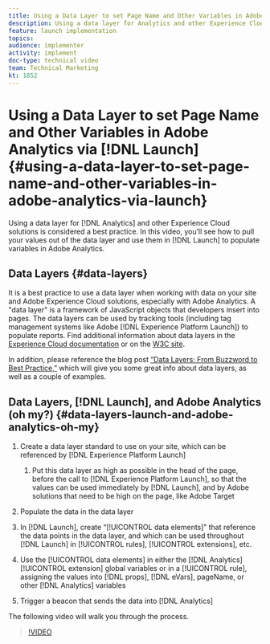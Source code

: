 ```yaml
---
title: Using a Data Layer to set Page Name and Other Variables in Adobe Analytics via Launch
description: Using a data layer for Analytics and other Experience Cloud solutions is considered a best practice. In this video, you’ll see how to pull your values out of the data layer and use them in Launch to populate variables in Adobe Analytics.
feature: launch implementation
topics: 
audience: implementer
activity: implement
doc-type: technical video
team: Technical Marketing
kt: 1852
---
```


# Using a Data Layer to set Page Name and Other Variables in Adobe Analytics via [!DNL Launch] {#using-a-data-layer-to-set-page-name-and-other-variables-in-adobe-analytics-via-launch}

Using a data layer for [!DNL Analytics] and other Experience Cloud solutions is considered a best practice. In this video, you’ll see how to pull your values out of the data layer and use them in [!DNL Launch] to populate variables in Adobe Analytics.

## Data Layers {#data-layers}

It is a best practice to use a data layer when working with data on your site and Adobe Experience Cloud solutions, especially with Adobe Analytics. A "data layer" is a framework of JavaScript objects that developers insert into pages. The data layers can be used by tracking tools (including tag management systems like Adobe [!DNL Experience Platform Launch]) to populate reports. Find additional information about data layers in the [Experience Cloud documentation](https://marketing.adobe.com/resources/help/en_US/sc/implement/ref-data-layer.html) or on the [W3C site](https://www.w3.org/).

In addition, please reference the blog post [“Data Layers: From Buzzword to Best Practice,”](https://theblog.adobe.com/data-layers-buzzword-best-practice/) which will give you some great info about data layers, as well as a couple of examples.

## Data Layers, [!DNL Launch], and Adobe Analytics (oh my?) {#data-layers-launch-and-adobe-analytics-oh-my}

1. Create a data layer standard to use on your site, which can be referenced by [!DNL Experience Platform Launch]

    1. Put this data layer as high as possible in the head of the page, before the call to [!DNL Experience Platform Launch], so that the values can be used immediately by [!DNL Launch], and by Adobe solutions that need to be high on the page, like Adobe Target

1. Populate the data in the data layer
1. In [!DNL Launch], create “[!UICONTROL data elements]” that reference the data points in the data layer, and which can be used throughout [!DNL Launch] in [!UICONTROL rules], [!UICONTROL extensions], etc.
1. Use the [!UICONTROL data elements] in either the [!DNL Analytics] [!UICONTROL extension] global variables or in a [!UICONTROL rule], assigning the values into [!DNL props], [!DNL eVars], pageName, or other [!DNL Analytics] variables
1. Trigger a beacon that sends the data into [!DNL Analytics]

The following video will walk you through the process.

>[!VIDEO](https://video.tv.adobe.com/v/25899/?quality=12)
